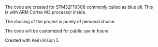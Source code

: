 
The code are created for STM32F103C8 commonly called as blue pil.
This is with ARM Cortex M3 processor inside.

The chosing of the project is purely of personal choice.

The code will be customized for public use in future

Created with Keil uVision 5
